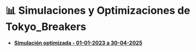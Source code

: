 # 📊 Simulaciones y Optimizaciones de Tokyo_Breakers

- **[Simulación optimizada - 01-01-2023 a 30-04-2025](README02.md)**